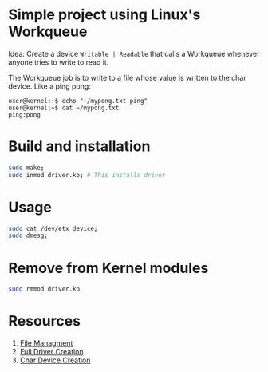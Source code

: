 # Simple project using Linux's Workqueue

Idea: Create a device ` Writable | Readable ` that calls a Workqueue whenever anyone tries to write to read it.

The Workqueue job is to write to a file whose value is written to the char device. Like a ping pong:

```console
user@kernel:~$ echo "~/mypong.txt ping"
user@kernel:~$ cat ~/mypong.txt
ping:pong
```

# Build and installation

```bash
sudo make;
sudo inmod driver.ko; # This installs driver
```

# Usage

```bash
sudo cat /dev/etx_device;
sudo dmesg;
```

# Remove from Kernel modules

```bash
sudo rmmod driver.ko
```

# Resources

1. [File Managment](https://docs.kernel.org/filesystems/files.html) 
2. [Full Driver Creation](https://embetronicx.com/tutorials/linux/device-drivers/work-queue-in-linux-own-workqueue/)
3. [Char Device Creation](https://tldp.org/LDP/lkmpg/2.4/html/c577.htm) 
